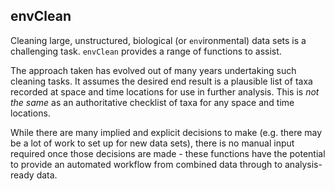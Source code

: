 ## envClean

Cleaning large, unstructured, biological (or `env`ironmental) data sets is a challenging task. `envClean` provides a range of functions to assist.

The approach taken has evolved out of many years undertaking such cleaning tasks. It assumes the desired end result is a plausible list of taxa recorded at space and time locations for use in further analysis. This is _not the same_ as an authoritative checklist of taxa for any space and time locations.

While there are many implied and explicit decisions to make (e.g. there may be a lot of work to set up for new data sets), there is no manual input required once those decisions are made - these functions have the potential to provide an automated workflow from combined data through to analysis-ready data.
